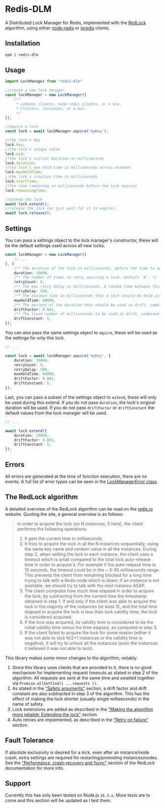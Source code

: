 # Redis-DLM
A Distributed Lock Manager for Redis, implemented with the [RedLock](https://redis.io/topics/distlock) algorithm, using either [node-redis](https://www.npmjs.com/package/redis) or [ioredis](https://www.npmjs.com/package/ioredis) clients.

## Installation

```bash
npm i redis-dlm
```

## Usage
```typescript
import LockManager from "redis-dlm"

//create a new lock manager
const lockManager = new LockManager([
	/**
	 * ioRedis clients, node-redis clients, or a mix.
	 * Clusters, instances, or a mix.
	 */
]);

//aquire a lock
const lock = await lockManager.aquire('myKey');

//the lock's key
lock.key;
//the lock's unique value
lock.uid;
//the lock's initial duration in milliseconds
lock.duration;
//the lock's max hold time in milliseconds across extends
lock.maxHoldTime;
//the lock's creation time in milliseconds
lock.startTime;
//the time remaining in milliseconds before the lock expires
lock.remainingTime;

//extend the lock
await lock.extend();
//release the lock (or just wait for it to expire).
await lock.release();
```

## Settings
You can pass a settings object to the lock manager's constructor, these will be the default settings used across all new locks.
```typescript
const lockManager = new LockManager([
	// ...
], {
	/** The duration of the lock in milliseconds, before the time to aquire is subtracted. Default `10000`. */
	duration: 10000,
	/** The number of times to retry aquiring a lock. Default `0`. */
	retryCount: 0,
	/** The max retry delay in milliseconds. A random time between this and zero will be selected. Default `500`. */
	retryDelay: 500,
	/** The maximum time in milliseconds that a lock should be held across extensions. Default `60000`. */
	maxHoldTime: 60000,
	/** The percent of the duration that should be used as drift, combined with `driftConstant`. Between 0 and 1. Default `0.001`. */
	driftFactor: 0.001,
	/** The fixed number of milliseconds to be used as drift, combined with `duration*driftFactor`. Default `5`. */
	driftConstant: 5,
});
```
You can also pass the same settings object to `aquire`, these will be used as the settings for only this lock.
```typescript
// ...

const lock = await lockManager.aquire('myKey', {
	duration: 10000,
	retryCount: 0,
	retryDelay: 500,
	maxHoldTime: 60000,
	driftFactor: 0.001,
	driftConstant: 5,
});
```
Last, you can pass a subset of the settings object to `extend`, these will only be used during this extend. If you do not pass `duration`, the lock's original duration will be used. If you do not pass `driftFactor` or `driftConstant` the default values from the lock manager will be used.
```typescript
// ...

await lock.extend({
	duration: 10000,
	driftFactor: 0.001,
	driftConstant: 5,
});
```

## Errors
All errors are generated at the time of function execution, there are no events. A full list of error types can be seen in the [LockManagerError class](https://github.com/zbauman3/Redis-DLM/blob/main/src/LockManagerError.ts).


## The RedLock algorithm
A detailed overview of the RedLock algorithm can be read on the [redis.io](https://redis.io/topics/distlock) website. Quoting the site, a general overview is as follows:

> In order to acquire the lock (on N instances, 5 here), the client performs the following operations:
> 1. It gets the current time in milliseconds.
> 2. It tries to acquire the lock in all the N instances sequentially, using the same key name and random value in all the instances. During step 2, when setting the lock in each instance, the client uses a timeout which is small compared to the total lock auto-release time in order to acquire it. For example if the auto-release time is 10 seconds, the timeout could be in the ~ 5-50 milliseconds range. This prevents the client from remaining blocked for a long time trying to talk with a Redis node which is down: if an instance is not available, we should try to talk with the next instance ASAP.
> 3. The client computes how much time elapsed in order to acquire the lock, by subtracting from the current time the timestamp obtained in step 1. If and only if the client was able to acquire the lock in the majority of the instances (at least 3), and the total time elapsed to acquire the lock is less than lock validity time, the lock is considered acquired.
> 4. If the lock was acquired, its validity time is considered to be the initial validity time minus the time elapsed, as computed in step 3.
> 5. If the client failed to acquire the lock for some reason (either it was not able to lock N/2+1 instances or the validity time is negative), it will try to unlock all the instances (even the instances it believed it was not able to lock).

This library makes some minor changes to the algorithm, notably:
1. Since this library uses clients that are provided to it, there is no good mechanism for implementing request timeouts as stated in step 2 of the algorithm. All requests are sent at the same time and awaited together via `Promise.allSettled([ ...requests ])`.
2. As stated in the ["Safety arguments"](https://redis.io/topics/distlock#safety-arguments) section, a drift factor and drift constant are also subtracted in step 3 of the algorithm. This has the effect of making the lock shorter (usually single milliseconds) in the name of safety.
3. Lock extensions are added as described in the ["Making the algorithm more reliable: Extending the lock"](https://redis.io/topics/distlock#making-the-algorithm-more-reliable-extending-the-lock) section.
4. Auto retries are implemented, as described in the ["Retry on failure"](https://redis.io/topics/distlock#retry-on-failure) section.

## Fault Tolerance
If absolute exclusivity is desired for a lock, even after an instance/node crash, extra settings are required for restarting/promoting instances/nodes. See the ["Performance, crash-recovery and fsync"](https://redis.io/topics/distlock#performance-crash-recovery-and-fsync) section of the RedLock documentation for more info.

## Support
Currently this has only been tested on Node.js `16.3.x`. More tests are to come and this section will be updated as I test them.